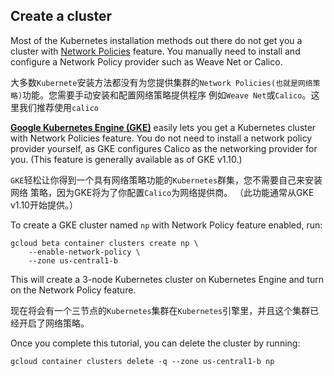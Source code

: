 ## Create a cluster

Most of the Kubernetes installation methods out there do not get you a cluster
with [Network
Policies](https://kubernetes.io/docs/concepts/services-networking/network-policies/)
feature. You manually need to install and configure a Network Policy provider
such as Weave Net or Calico.


大多数`Kubernete`安装方法都没有为您提供集群的`Network Policies(也就是网络策略)`功能。您需要手动安装和配置网络策略提供程序
例如`Weave Net`或`Calico`。这里我们推荐使用`calico`

**[Google Kubernetes Engine (GKE)][gke]** easily lets you get a Kubernetes
cluster with Network Policies feature. You do not need to install a network
policy provider yourself, as GKE configures Calico as the networking provider
for you. (This feature is generally available as of GKE v1.10.)

`GKE`轻松让你得到一个具有网络策略功能的`Kubernetes`群集，您不需要自己来安装网络
策略，因为GKE将为了你配置`Calico`为网络提供商。 （此功能通常从GKE v1.10开始提供。）

To create a GKE cluster named `np` with Network Policy feature enabled, run:

    gcloud beta container clusters create np \
        --enable-network-policy \
        --zone us-central1-b

This will create a 3-node Kubernetes cluster on Kubernetes Engine and turn on
the Network Policy feature.

现在将会有一个三节点的`Kubernetes`集群在`Kubernetes`引擎里，并且这个集群已经开启了网络策略。

Once you complete this tutorial, you can delete the cluster by running:

    gcloud container clusters delete -q --zone us-central1-b np


[gke]: https://cloud.google.com/kubernetes-engine/
